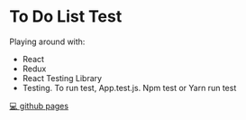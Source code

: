 # To Do List Test

Playing around with:
* React
* Redux 
* React Testing Library
* Testing. To run test, App.test.js. Npm test or Yarn run test

[💻 github pages](https://ngjeannette.github.io/to-do-list-redux-react-testing-library/)
